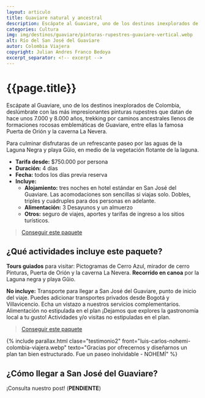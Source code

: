 ```yaml
---
layout: articulo
title: Guaviare natural y ancestral
description: Escápate al Guaviare, uno de los destinos inexplorados de Colombia, deslúmbrate con las más impresionantes pinturas rupestres
categories: Cultura
img: img/destinos/guaviare/pinturas-rupestres-guaviare-vertical.webp
alt: Río del San José del Guaviare
autor: Colombia Viajera
copyright: Julian Andres Franco Bedoya
excerpt_separator: <!-- excerpt -->
---
```


# {{page.title}}

Escápate al Guaviare, uno de los destinos inexplorados de Colombia, deslúmbrate con las más impresionantes pinturas rupestres que datan de hace unos 7.000 y 8.000 años, trekking por caminos ancestrales llenos de formaciones rocosas emblemáticas de Guaviare, entre ellas la famosa Puerta de Orión y la caverna La Nevera.

<!-- excerpt -->

Para culminar disfrutaras de un refrescante paseo por las aguas de la Laguna Negra y playa Güio, en medio de la vegetación flotante de la laguna.

* **Tarifa desde:** $750.000 por persona
* **Duración:** 4 días
* **Fecha:** todos los días previa reserva
* **Incluye:**
  * **Alojamiento:** tres noches en hotel estándar en San José del Guaviare. Las acomodaciones son sencillas si viajas solo. Dobles, triples y cuádruples para dos personas en adelante.
  * **Alimentación:** 3 Desayunos y un almuerzo
  * **Otros:** seguro de viajes, aportes y tarifas de ingreso a los sitios turísticos.

>[Conseguir este paquete](https://api.whatsapp.com/send?phone=+573209673925&text=Hola.%20Me%20encantar%C3%ADa%20saber%20m%C3%A1s%20sobre%20este%20paquete:%20Guaviare%20natural%20y%20ancestral)

## ¿Qué actividades incluye este paquete?

**Tours guiados** para visitar: Pictogramas de Cerro Azul, mirador de cerro Pinturas, Puerta  de Orión y la caverna La Nevera. **Recorrido en canoa** por la Laguna negra y playa Gûio.

**No incluye:** Transporte para llegar a San José del Guaviare, punto de inicio del viaje. Puedes adicionar transportes privados desde Bogotá y Villavicencio. Echa un vistazo a nuestros servicios complementarios. Alimentación no estipulada en el plan ¡Dejamos que explores la gastronomía local a tu gusto! Actividades y/o visitas no estipuladas en el plan.

>[Conseguir este paquete](https://api.whatsapp.com/send?phone=+573209673925&text=Hola.%20Me%20encantar%C3%ADa%20saber%20m%C3%A1s%20sobre%20este%20paquete:%20Guaviare%20natural%20y%20ancestral)

{% include parallax.html clase="testimonio2" front="luis-carlos-nohemi-colombia-viajera.webp" texto="Gracias por ofrecernos y diseñarnos un plan tan bien estructurado. Fue un paseo inolvidable - NOHEMÍ" %}

## ¿Cómo llegar a San José del Guaviare?

¡Consulta nuestro post! (**PENDIENTE**)
